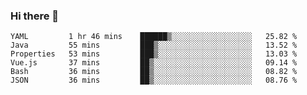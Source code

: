 ### Hi there 👋


<!--START_SECTION:waka-->

```text
YAML         1 hr 46 mins    ██████▒░░░░░░░░░░░░░░░░░░   25.82 %
Java         55 mins         ███▒░░░░░░░░░░░░░░░░░░░░░   13.52 %
Properties   53 mins         ███▒░░░░░░░░░░░░░░░░░░░░░   13.03 %
Vue.js       37 mins         ██▒░░░░░░░░░░░░░░░░░░░░░░   09.14 %
Bash         36 mins         ██▒░░░░░░░░░░░░░░░░░░░░░░   08.82 %
JSON         36 mins         ██▒░░░░░░░░░░░░░░░░░░░░░░   08.76 %
```

<!--END_SECTION:waka-->

<!--
**ssrahul96/ssrahul96** is a ✨ _special_ ✨ repository because its `README.md` (this file) appears on your GitHub profile.

Here are some ideas to get you started:

- 🔭 I’m currently working on ...
- 🌱 I’m currently learning ...
- 👯 I’m looking to collaborate on ...
- 🤔 I’m looking for help with ...
- 💬 Ask me about ...
- 📫 How to reach me: ...
- 😄 Pronouns: ...
- ⚡ Fun fact: ...
-->
